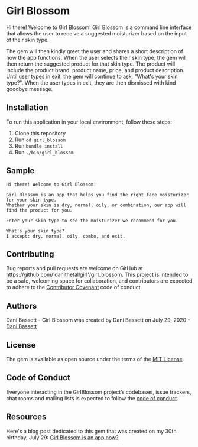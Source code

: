 # Girl Blossom

Hi there! Welcome to Girl Blossom! Girl Blossom is a command line interface that allows the user to receive a suggested moisturizer based on the input of their skin type.

The gem will then kindly greet the user and shares a short description of how the app functions. When the user selects their skin type, the gem will then return the suggested product for that skin type. The product will include the product brand, product name, price, and product description. Until user types in exit, the gem will continue to ask, "What's your skin type?". When the user types in exit, they are then dismissed with kind goodbye message.

## Installation
    
To run this application in your local environment, follow these steps:

1. Clone this repository
2. Run ```cd girl_blossom```
3. Run ```bundle install```
4. Run ```./bin/girl_blossom```

## Sample
```
Hi there! Welcome to Girl Blossom!

Girl Blossom is an app that helps you find the right face moisturizer for your skin type. 
Whether your skin is dry, normal, oily, or combination, our app will find the product for you.

Enter your skin type to see the moisturizer we recommend for you.

What's your skin type?
I accept: dry, normal, oily, combo, and exit.
```

## Contributing

Bug reports and pull requests are welcome on GitHub at https://github.com/'danithetallgirl'/girl_blossom. This project is intended to be a safe, welcoming space for collaboration, and contributors are expected to adhere to the [Contributor Covenant](http://contributor-covenant.org) code of conduct.

## Authors

Dani Bassett - Girl Blossom was created by Dani Bassett on July 29, 2020 - [Dani Bassett](https://github.com/danithetallgirl)

## License

The gem is available as open source under the terms of the [MIT License](https://opensource.org/licenses/MIT).

## Code of Conduct

Everyone interacting in the GirlBlossom project’s codebases, issue trackers, chat rooms and mailing lists is expected to follow the [code of conduct](https://github.com/'danithetallgirl'/girl_blossom/blob/master/CODE_OF_CONDUCT.md).

## Resources
Here's a blog post dedicated to this gem that was created on my 30th birthday, July 29:
[Girl Blossom is an app now?](https://www.danithetallgirl.com/blog/girl-blossom-is-an-app-now)

